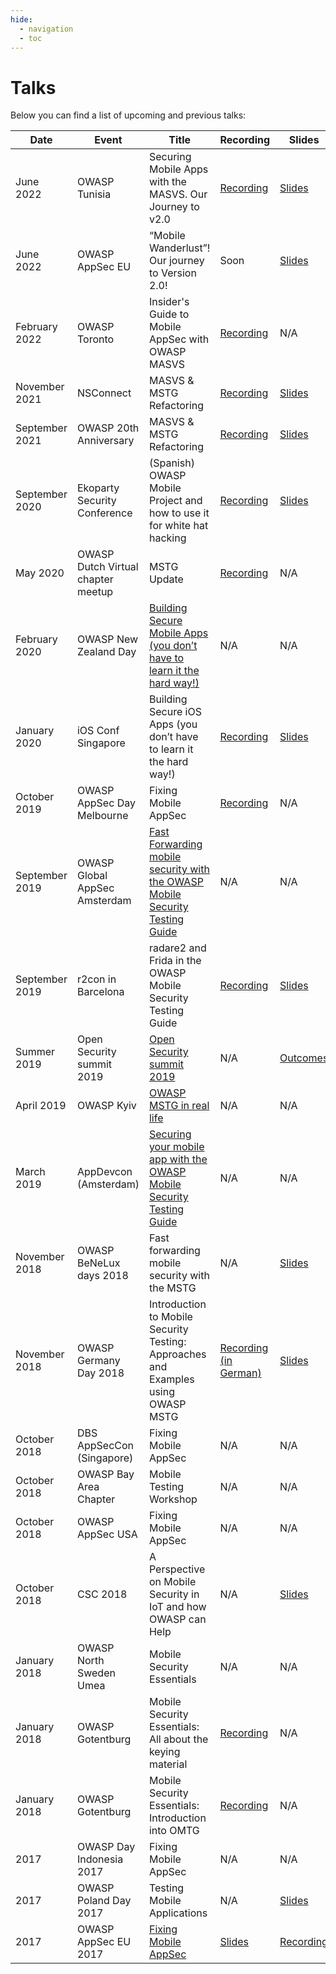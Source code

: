 ```yaml
---
hide:
  - navigation
  - toc
---
```


# Talks

Below you can find a list of upcoming and previous talks:

| Date | Event | Title | Recording | Slides |
|---|-------|------------------|-----|-----|
| June 2022 | OWASP Tunisia | Securing Mobile Apps with the MASVS. Our Journey to v2.0 | [Recording](https://www.youtube.com/watch?v=mQbYm1UKNXE) | [Slides](https://drive.google.com/file/d/1EhRjS8eW8s-RrQRatFXnsoZqNYTZsHm0/view?usp=sharing) |
| June 2022 | OWASP AppSec EU | “Mobile Wanderlust”! Our journey to Version 2.0! | Soon | [Slides](https://drive.google.com/file/d/1XD29n2Rtu3hEjcm235ZqQpelQ0sJvgTw/view?usp=sharing) |
| February 2022 | OWASP Toronto | Insider's Guide to Mobile AppSec with OWASP MASVS | [Recording](https://youtu.be/qddf7MSpdK4) | N/A |
| November 2021 | NSConnect | MASVS & MSTG Refactoring | [Recording](https://events.bizzabo.com/NSConnect21/agenda/session/634089) | [Slides](https://drive.google.com/file/d/18-SMIDaNFPKHK8V6wWQqvj0UTu4toteQ/view?usp=sharing) |
| September 2021 | OWASP 20th Anniversary | MASVS & MSTG Refactoring | [Recording](https://youtu.be/DFkCiNE2-MY) | [Slides](https://drive.google.com/file/d/1UAloD0oGn9sVcMc5qPkjfKDtyUlH46tp/view?usp=sharing) |
| September 2020 | Ekoparty Security Conference | (Spanish) OWASP Mobile Project and how to use it for white hat hacking | [Recording](https://www.youtube.com/watch?v=Son1elZ_0bw) | [Slides](https://docs.google.com/presentation/d/1DLN5osuMjTi4hpanipCglUxYkH_gvitNyJjuv6s7SRk/edit?usp=sharing) |
| May 2020 | OWASP Dutch Virtual chapter meetup | MSTG Update | [Recording](https://youtu.be/cuB8TNT0rMw?t=1999) | N/A |
| February 2020 | OWASP New Zealand Day | [Building Secure Mobile Apps (you don’t have to learn it the hard way!)](https://owasp.org/www-event-2020-NewZealandDay/) |  N/A | N/A |
| January 2020 | iOS Conf Singapore | Building Secure iOS Apps (you don’t have to learn it the hard way!) | [Recording](https://engineers.sg/video/building-secure-ios-apps-you-don-t-have-to-learn-it-the-hard-way-ios-conf-sg-2020--3932) | [Slides](http://bit.ly/2QRrSZ2) |
| October 2019 | OWASP AppSec Day Melbourne | Fixing Mobile AppSec | [Recording](https://youtu.be/Jm_i6I5B1HM) | N/A |
| September 2019 | OWASP Global AppSec Amsterdam | [Fast Forwarding mobile security with the OWASP Mobile Security Testing Guide](https://sched.co/TepC) | N/A | N/A |
| September 2019 | r2con in Barcelona | radare2 and Frida in the OWASP Mobile Security Testing Guide | [Recording](https://www.youtube.com/watch?v=BXwWBoRmh_4) | [Slides](https://github.com/radareorg/r2con2019/tree/master/talks/r2_and_frida_owasp_mstg) |
| Summer 2019 | Open Security summit 2019 | [Open Security summit 2019](https://drive.google.com/file/d/1IS610Y-M8kVC4bTgE2qrB2ikl_A85k-M/view?usp=sharing) | N/A | [Outcomes](https://drive.google.com/file/d/1NNK5iLXX3taRjRd6HhNzyUMomO3g8WmC/view?usp=sharing) |
| April 2019 | OWASP Kyiv | [OWASP MSTG in real life](https://www.youtube.com/watch?v=BTkXlsTQtlI&feature=youtu.be) | N/A | N/A |
| March 2019 | AppDevcon (Amsterdam) | [Securing your mobile app with the OWASP Mobile Security Testing Guide](https://appdevcon.nl/session/securing-your-mobile-app-with-the-owasp-mobile-security-testing-guide/) | N/A | N/A |
| November 2018 | OWASP BeNeLux days 2018 | Fast forwarding mobile security with the MSTG | N/A | [Slides](https://drive.google.com/file/d/1B6ZnTHmnNJjChKPtYFGy9E5DO-WLAVVF/view?usp=sharing) |
| November 2018 | OWASP Germany Day 2018 | Introduction to Mobile Security Testing: Approaches and Examples using OWASP MSTG | [Recording (in German)](https://www.youtube.com/watch?v=FKlj6uM0Qv8) | [Slides](https://owasp.github.io/german-owasp-day/archive/2018/) |
| October 2018 | DBS AppSecCon (Singapore) | Fixing Mobile AppSec | N/A | N/A |
| October 2018 | OWASP Bay Area Chapter | Mobile Testing Workshop | N/A | N/A |
| October 2018 | OWASP AppSec USA | Fixing Mobile AppSec | N/A | N/A |
| October 2018 | CSC 2018 | A Perspective on Mobile Security in IoT and how OWASP can Help | N/A | [Slides](https://fr.slideshare.net/RomualdSZKUDLAREK/mobile-security-at-owasp-masvs-and-mstg)
| January 2018 | OWASP North Sweden Umea | Mobile Security Essentials | N/A | N/A |
| January 2018 | OWASP Gotentburg | Mobile Security Essentials: All about the keying material | [Recording](https://www.youtube.com/watch?v=Yeybnej03lw) | N/A |
| January 2018 | OWASP Gotentburg | Mobile Security Essentials: Introduction into OMTG | [Recording](https://www.youtube.com/watch?v=HLeAIScDMNM) | N/A |
| 2017 | OWASP Day Indonesia 2017 | Fixing Mobile AppSec | N/A | N/A |
| 2017 | OWASP Poland Day 2017 | Testing Mobile Applications  | N/A | [Slides](https://www.slideshare.net/OWASP_Poland/owasp-poland-day-owasp-for-testing-mobile-applications) |
| 2017 | OWASP AppSec EU 2017 | [Fixing Mobile AppSec](http://sched.co/A66j) | [Slides](https://2017.appsec.eu/presos/Developer/Fixing%20Mobile%20AppSec%20The%20OWASP%20Mobile%20Project-%20Bernhard%20Mueller%20and%20Sven%20Schleier%20-%20OWASP_AppSec-Eu_2017.pdf) | [Recording](https://www.youtube.com/watch?v=THJVzf-u7Iw) |
